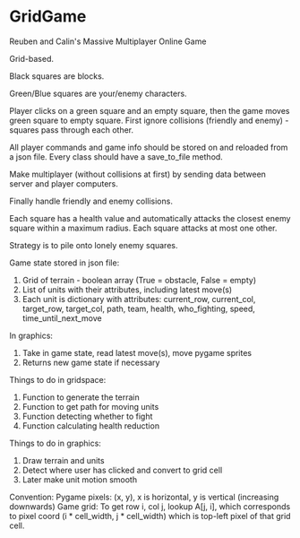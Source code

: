 # GridGame
Reuben and Calin's Massive Multiplayer Online Game


Grid-based.

Black squares are blocks.

Green/Blue squares are your/enemy characters.

Player clicks on a green square and an empty square, then the game moves green square to empty square. First ignore collisions (friendly and enemy) - squares pass through each other.

All player commands and game info should be stored on and reloaded from a json file. Every class should have a save_to_file method.

Make multiplayer (without collisions at first) by sending data between server and player computers.

Finally handle friendly and enemy collisions.

Each square has a health value and automatically attacks the closest enemy square within a maximum radius. Each square attacks at most one other.

Strategy is to pile onto lonely enemy squares.


Game state stored in json file:
1. Grid of terrain - boolean array (True = obstacle, False = empty)
2. List of units with their attributes, including latest move(s)
3. Each unit is dictionary with attributes: current_row, current_col, target_row, target_col, path, team, health, who_fighting, speed, time_until_next_move

In graphics:
1. Take in game state, read latest move(s), move pygame sprites
2. Returns new game state if necessary


Things to do in gridspace:
1. Function to generate the terrain
2. Function to get path for moving units
3. Function detecting whether to fight
4. Function calculating health reduction

Things to do in graphics:
1. Draw terrain and units
2. Detect where user has clicked and convert to grid cell
3. Later make unit motion smooth


Convention:
Pygame pixels: (x, y), x is horizontal, y is vertical (increasing downwards)
Game grid: To get row i, col j, lookup A[j, i], which corresponds to pixel coord (i * cell_width, j * cell_width)
which is top-left pixel of that grid cell.
